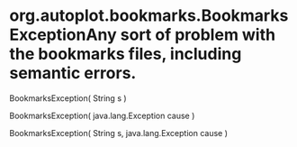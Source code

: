 # org.autoplot.bookmarks.BookmarksExceptionAny sort of problem with the bookmarks files, including semantic errors.
BookmarksException( String s )


BookmarksException( java.lang.Exception cause )


BookmarksException( String s, java.lang.Exception cause )


